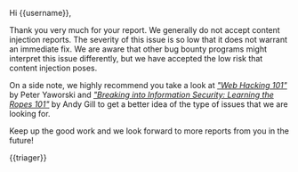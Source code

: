 Hi {{username}},

Thank you very much for your report. We generally do not accept content injection reports. The severity of this issue is so low that it does not warrant an immediate fix. We are aware that other bug bounty programs might interpret this issue differently, but we have accepted the low risk that content injection poses.

On a side note, we highly recommend you take a look at _["Web Hacking 101"](https://leanpub.com/web-hacking-101)_ by Peter Yaworski and _["Breaking into Information Security: Learning the Ropes 101"](https://leanpub.com/ltr101-breaking-into-infosec)_ by Andy Gill to get a better idea of the type of issues that we are looking for.

Keep up the good work and we look forward to more reports from you in the future!

{{triager}}